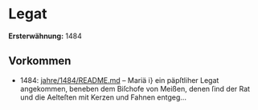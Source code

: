 # Legat

**Ersterwähnung:** 1484

## Vorkommen
- 1484: [jahre/1484/README.md](../jahre/1484/README.md) – Mariä i} ein päpſtliher Legat
angekommen, beneben dem Biſchofe von Meißen, denen
ſind der Rat und die Aelteſten mit Kerzen und Fahnen
entgeg...

